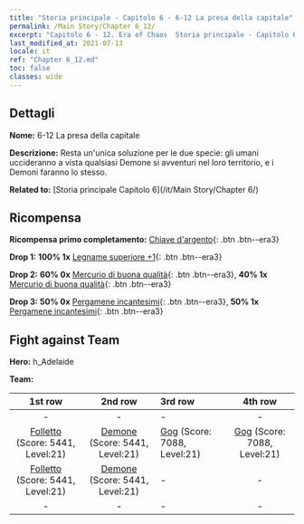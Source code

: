 ```yaml
---
title: "Storia principale - Capitolo 6 - 6-12 La presa della capitale"
permalink: /Main Story/Chapter 6_12/
excerpt: "Capitolo 6 - 12. Era of Chaos  Storia principale - Capitolo 6_12. 6-12 La presa della capitale"
last_modified_at: 2021-07-13
locale: it
ref: "Chapter 6_12.md"
toc: false
classes: wide
---
```


## Dettagli

 **Nome:** 6-12 La presa della capitale

 **Descrizione:** Resta un'unica soluzione per le due specie: gli umani uccideranno a vista qualsiasi Demone si avventuri nel loro territorio, e i Demoni faranno lo stesso.

 **Related to:** [Storia principale Capitolo 6](/it/Main Story/Chapter 6/)

## Ricompensa

 **Ricompensa primo completamento:** [Chiave d'argento](/ItemsIT/con_693/){: .btn .btn--era3}

 **Drop 1:** **100% 1x** [Legname superiore +1](/ItemsIT/mat_20/){: .btn .btn--era3}

 **Drop 2:** **60% 0x** [Mercurio di buona qualità](/ItemsIT/mat_14/){: .btn .btn--era3}, **40% 1x** [Mercurio di buona qualità](/ItemsIT/mat_14/){: .btn .btn--era3}

 **Drop 3:** **50% 0x** [Pergamene incantesimi](/ItemsIT/con_694/){: .btn .btn--era3}, **50% 1x** [Pergamene incantesimi](/ItemsIT/con_694/){: .btn .btn--era3}


## Fight against Team
 **Hero:** h_Adelaide

 **Team:**


  | 1st row | 2nd row | 3rd row | 4th row |
  |:----:|:----:|:----|:----:|
  | - | - | - | - |
  | [Folletto](/it/units/Imp/) (Score: 5441, Level:21)  | [Demone](/it/units/Demon/) (Score: 5441, Level:21)  | [Gog](/it/units/Gog/) (Score: 7088, Level:21)  | [Gog](/it/units/Gog/) (Score: 7088, Level:21)  |
  | [Folletto](/it/units/Imp/) (Score: 5441, Level:21)  | [Demone](/it/units/Demon/) (Score: 5441, Level:21)  | - | - |
  | - | - | - | - |


